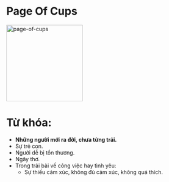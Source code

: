# Page Of Cups

<img style="width: 200px;" alt="page-of-cups"
  src="https://www.alittlesparkofjoy.com/wp-content/uploads/2019/10/page-of-cups-tarot-card.webp">

**Từ khóa:**
===

* **Những người mới ra đời, chưa từng trải.**
* Sự trẻ con.
* Người dễ bị tổn thương.
* Ngây thơ.
* Trong trải bài về công việc hay tình yêu:
  * Sự thiếu cảm xúc, không đủ cảm xúc, không quá thích.
